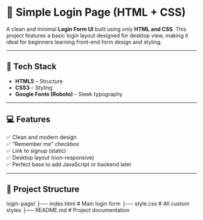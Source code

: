 # 🔐 Simple Login Page (HTML + CSS)

A clean and minimal **Login Form UI** built using only **HTML and CSS**. This project features a basic login layout designed for desktop view, making it ideal for beginners learning front-end form design and styling.

---

## 🧰 Tech Stack

- **HTML5** – Structure  
- **CSS3** – Styling  
- **Google Fonts (Roboto)** – Sleek typography

---

## 💻 Features

✅ Clean and modern design  
✅ "Remember me" checkbox  
✅ Link to signup (static)  
✅ Desktop layout (non-responsive)  
✅ Perfect base to add JavaScript or backend later

---

## 📂 Project Structure
login-page/
├── index.html        # Main login form
├── style.css         # All custom styles
├── README.md         # Project documentation
